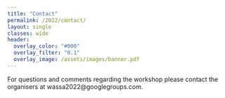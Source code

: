 ```yaml
---
title: "Contact"
permalink: /2022/contact/
layout: single
classes: wide
header:
  overlay_color: "#000"
  overlay_filter: "0.1"
  overlay_image: /assets/images/banner.pdf
---
```


<style>.athere:before {content: '@'; }</style>
<script type="text/javascript">
function init(){
    var x = document.getElementsByClassName('contactaddr');
    for (var i = 0; i < x.length; i++){
        var sp = x[i];
        var mt = sp.innerHTML;
        mt = mt.replace(/<span.*\/span>/, '@');
        sp.innerHTML = '<a href="mailto:' + mt + '">' + mt + '</a>';
    }
}
window.addEventListener("load", init, false);
</script>
For questions and comments regarding the workshop please contact the organisers at <span class="contactaddr">wassa2022<span class="athere"></span>googlegroups.com</span>.
